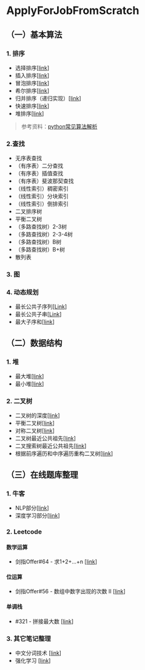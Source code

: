 # ApplyForJobFromScratch

## （一）基本算法
### 1. 排序
- 选择排序\[[link](/sort/selection.py)\]
- 插入排序\[[link](/sort/insertion.py)\]
- 冒泡排序\[[link](/sort/bubble.py)\]
- 希尔排序\[[link](/sort/shell.py)\]
- 归并排序（递归实现）\[[link](/sort/merge_recursive.py)\]
- 快速排序\[[link](/sort/quick.py)\]
- 堆排序\[[link](/sort/heap.py)\]

> 参考资料：[python常见算法解析](https://www.cnblogs.com/huang-yc/p/9774287.html)

### 2.查找
- 无序表查找
- （有序表）二分查找
- （有序表）插值查找
- （有序表）斐波那契查找
- （线性索引）稠密索引
- （线性索引）分块索引
- （线性索引）倒排索引
- 二叉排序树
- 平衡二叉树
- （多路查找树）2-3树
- （多路查找树）2-3-4树
- （多路查找树）B树
- （多路查找树）B+树
- 散列表

### 3. 图

### 4. 动态规划
- 最长公共子序列\[[Link](/algorithms/lcs.py)\]
- 最长公共子串\[[Link](/algorithms/lcs2.py)\]
- 最大子序和\[[link](/algorithms/max_subarray.py)\]

## （二）数据结构
### 1. 堆
- 最大堆\[[link](/heap/maxheap.py)\]
- 最小堆\[[link](/heap/minheap.py)\]
### 2. 二叉树
- 二叉树的深度\[[link](/tree/depth.py)\]
- 平衡二叉树\[[link](/tree/balance_depth.py)\]
- 对称二叉树\[[link](/tree/mirror_tree.py)\]
- 二叉树最近公共祖先\[[link](/tree/same_parent.py)\]
- 二叉搜索树最近公共祖先\[[link](/tree/same_parent_search.py)\]
- 根据前序遍历和中序遍历重构二叉树\[[link](/tree/rebuild_tree.py)\]
## （三）在线题库整理
### 1. 牛客
- NLP部分\[[link](/nowcoder/nlp.md)\]
- 深度学习部分\[[link](/nowcoder/dl.md)\]

### 2. Leetcode 
#### 数学运算
- 剑指Offer\#64 - 求1+2+…+n \[[link](/leetcode/jzof%2364.py)\]
#### 位运算
- 剑指Offer\#56 - 数组中数字出现的次数 II \[[link](/leetcode/jzof%2356.py)\]
#### 单调栈
- \#321 - 拼接最大数 \[[link](/leetcode/lc#321.py)\]

### 3. 其它笔记整理
- 中文分词技术 \[[link](/notes/中文分词.md)\]
- 强化学习 \[[link](/notes/强化学习.md)\]